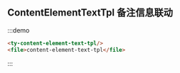 ## ContentElementTextTpl 备注信息联动
:::demo
```html
<ty-content-element-text-tpl/>
<file>content-element-text-tpl</file>
```
:::
